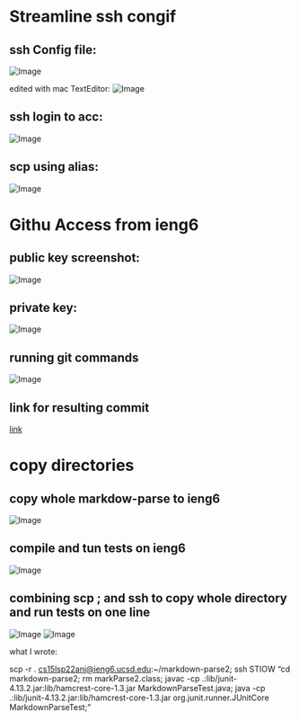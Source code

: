 
# Streamline ssh congif

## ssh Config file:
![Image](Lab6_1.png)

edited with mac TextEditor:
![Image](Lab6_3.png)

## ssh login to acc:
![Image](Lab6_2.png)

## scp using alias:
![Image](Lab6_4.png)

# Githu Access from ieng6

## public key screenshot:
![Image](Lab6_5.png)

## private key:
![Image](Lab6_6.png)

## running git commands
![Image](Lab6_7.png)

## link for resulting commit
[link](https://github.com/CrustaceanKing/markdown-parser/commit/a05eb1089f0ec48650bb1539c0f98e73fd7f864c)

# copy directories

## copy whole markdow-parse to ieng6
![Image](Lab6_8.png)

## compile and tun tests on ieng6
![Image](Lab6_9.png)

## combining scp ; and ssh to copy whole directory and run tests on one line
![Image](Lab6_10_1.png)
![Image](Lab6_10_2.png)

what I wrote:

scp -r . cs15lsp22anj@ieng6.ucsd.edu:~/markdown-parse2; ssh STIOW “cd markdown-parse2; rm markParse2.class; javac -cp .:lib/junit-4.13.2.jar:lib/hamcrest-core-1.3.jar MarkdownParseTest.java; java -cp .:lib/junit-4.13.2.jar:lib/hamcrest-core-1.3.jar org.junit.runner.JUnitCore MarkdownParseTest;”

